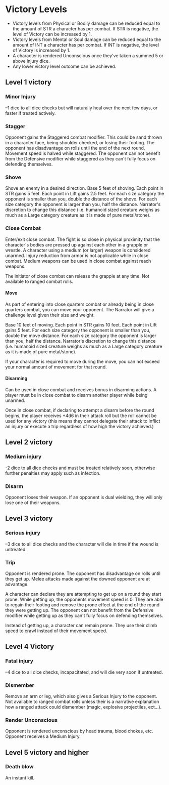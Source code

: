 # Victory Levels

- Victory levels from Physical or Bodily damage can be reduced equal to the amount of STR a character has per combat. If STR is negative, the level of Victory can be increased by 1.
- Victory levels from Mental or Soul damage can be reduced equal to the amount of INT a character has per combat. If INT is negative, the level of Victory is increased by 1.
- A character is rendered Unconscious once they've taken a summed 5 or above injury dice.
- Any lower victory level outcome can be achieved.

## Level 1 victory

### Minor Injury

–1 dice to all dice checks but will naturally heal over the next few days, or faster if treated actively.

### Stagger

Opponent gains the Staggered combat modifier. This could be sand thrown in a character face, being shoulder checked, or losing their footing. The opponent has disadvantage on rolls until the end of the next round. Movement speed is halved while staggered. The opponent can not benefit from the Defensive modifier while staggered as they can't fully focus on defending themselves.

### Shove

Shove an enemy in a desired direction. Base 5 feet of shoving. Each point in STR gains 5 feet. Each point in Lift gains 2.5 feet. For each size category the opponent is smaller than you, double the distance of the shove. For each size category the opponent is larger than you, half the distance. Narrator's discretion to change this distance (i.e. humanoid sized creature weighs as much as a Large category creature as it is made of pure metal/stone).

### Close Combat

Enter/exit close combat. The fight is so close in physical proximity that the character's bodies are pressed up against each other in a grapple or wrestle. A character using a medium (or larger) weapon is considered unarmed. Injury reduction from armor is not applicable while in close combat. Medium weapons can be used in close combat against reach weapons.

The initiator of close combat can release the grapple at any time. Not available to ranged combat rolls.

#### Move

As part of entering into close quarters combat or already being in close quarters combat, you can move your opponent. The Narrator will give a challenge level given their size and weight.

Base 10 feet of moving. Each point in STR gains 10 feet. Each point in Lift gains 5 feet. For each size category the opponent is smaller than you, double the move distance. For each size category the opponent is larger than you, half the distance. Narrator's discretion to change this distance (i.e. humanoid sized creature weighs as much as a Large category creature as it is made of pure metal/stone).

If your character is required to move during the move, you can not exceed your normal amount of movement for that round.

#### Disarming

Can be used in close combat and receives bonus in disarming actions. A player must be in close combat to disarm another player while being unarmed.

Once in close combat, if declaring to attempt a disarm before the round begins, the player receives +4d6 in their attack roll but the roll cannot be used for any victory (this means they cannot delegate their attack to inflict an injury or execute a trip regardless of how high the victory achieved.)

## Level 2 victory

### Medium injury

-2 dice to all dice checks and must be treated relatively soon, otherwise further penalties may apply such as infection.

### Disarm

Opponent loses their weapon. If an opponent is dual wielding, they will only lose one of their weapons.

## Level 3 victory

### Serious injury

–3 dice to all dice checks and the character will die in time if the wound is untreated.

### Trip

Opponent is rendered prone. The opponent has disadvantage on rolls until they get up. Melee attacks made against the downed opponent are at advantage.

A character can declare they are attempting to get up on a round they start prone. While getting up, the opponents movement speed is 0. They are able to regain their footing and remove the prone effect at the end of the round they were getting up. The opponent can not benefit from the Defensive modifier while getting up as they can't fully focus on defending themselves.

Instead of getting up, a character can remain prone. They use their climb speed to crawl instead of their movement speed.

## Level 4 Victory

### Fatal injury

–4 dice to all dice checks, incapacitated, and will die very soon if untreated.

### Dismember

Remove an arm or leg, which also gives a Serious Injury to the opponent. Not available to ranged combat rolls unless their is a narrative explanation how a ranged attack could dismember (magic, explosive projectiles, ect...).

### Render Unconscious

Opponent is rendered unconscious by head trauma, blood chokes, etc. Opponent receives a Medium Injury.

## Level 5 victory and higher

### Death blow

An instant kill.
